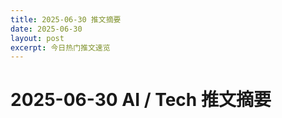 ```yaml
---
title: 2025-06-30 推文摘要
date: 2025-06-30
layout: post
excerpt: 今日热门推文速览
---
```


# 2025-06-30 AI / Tech 推文摘要

